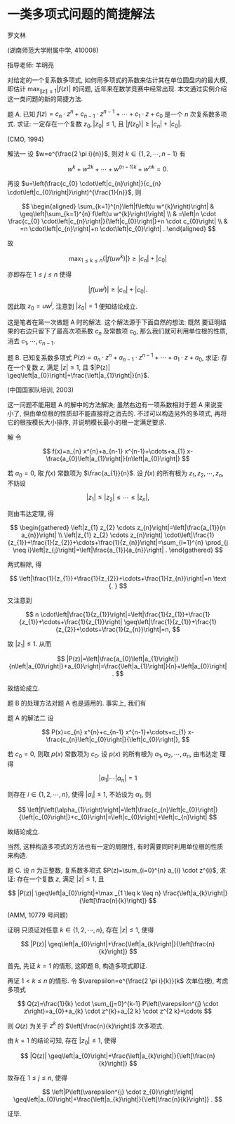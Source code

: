 # 一类多项式问题的简捷解法 

罗文林

(湖南师范大学附属中学, 410008)

指导老师: 羊明亮

对给定的一个复系数多项式, 如何用多项式的系数来估计其在单位圆盘内的最大模, 即估计 $\max _{\|z\| \leq 1}|f(z)|$ 的问题, 近年来在数学竞赛中经常出现. 本文通过实例介绍这一类问题的新的简捷方法.

题 A. 已知 $f(z)=c_{n} \cdot z^{n}+c_{n-1} \cdot z^{n-1}+\cdots+c_{1} \cdot z+c_{0}$ 是一个 $n$ 次复系数多项式. 求证: 一定存在一个复数 $z_{0},\left|z_{0}\right| \leq 1$, 且 $\left|f\left(z_{0}\right)\right| \geq\left|c_{n}\right|+\left|c_{0}\right|$.

(CMO, 1994)

解法一 设 $w=e^{\frac{2 \pi i}{n}}$, 则对 $k \in\{1,2, \cdots, n-1\}$ 有

$$
w^{k}+w^{2 k}+\cdots+w^{(n-1) k}+w^{n k}=0 .
$$

再设 $u=\left(\frac{c_{0} \cdot\left|c_{n}\right|}{c_{n} \cdot\left|c_{0}\right|}\right)^{\frac{1}{n}}$, 则

$$
\begin{aligned}
\sum_{k=1}^{n}\left|f\left(u w^{k}\right)\right| & \geq\left|\sum_{k=1}^{n} f\left(u w^{k}\right)\right| \\
& =\left|n \cdot \frac{c_{0} \cdot\left|c_{n}\right|}{\left|c_{0}\right|}+n \cdot c_{0}\right| \\
& =n \cdot\left|c_{n}\right|+n \cdot\left|c_{0}\right| .
\end{aligned}
$$

故

$$
\max _{1 \leq k \leq n}\left\{\left|f\left(u w^{k}\right)\right|\right\} \geq\left|c_{n}\right|+\left|c_{0}\right|
$$

亦即存在 $1 \leq j \leq n$ 使得

$$
\left|f\left(u w^{j}\right)\right| \geq\left|c_{n}\right|+\left|c_{0}\right| .
$$

因此取 $z_{0}=u w^{j}$, 注意到 $\left|z_{0}\right|=1$ 便知结论成立.

这是笔者在第一次做题 $\mathrm{A}$ 时的解法. 这个解法源于下面自然的想法: 既然
要证明结果的右边只留下了最高次项系数 $c_{n}$ 及常数项 $c_{0}$, 那么我们就可利用单位根的性质, 消去 $c_{1}, \cdots, c_{n-1}$.

题 B. 已知复系数多项式 $P(z)=a_{n} \cdot z^{n}+a_{n-1} \cdot z^{n-1}+\cdots+a_{1} \cdot z+a_{0}$, 求证: 存在一个复数 $z$, 满足 $|z| \leq 1$, 且 $|P(z)| \geq\left|a_{0}\right|+\frac{\left|a_{1}\right|}{n}$.

(中国国家队培训, 2003)

这一问题不能用题 A 的解中的方法解决; 虽然右边有一项系数相对于题 A 来说变小了, 但由单位根的性质却不能直接将之消去的. 不过可以构造另外的多项式, 再将它的根按模长大小排序, 并说明模长最小的根一定满足要求.

解 令

$$
f(x)=a_{n} x^{n}+a_{n-1} x^{n-1}+\cdots+a_{1} x-\frac{a_{0}\left|a_{1}\right|}{n\left|a_{0}\right|}
$$

若 $a_{0}=0$, 取 $f(x)$ 常数项为 $\frac{a_{1}}{n}$. 设 $f(x)$ 的所有根为 $z_{1}, z_{2}, \cdots, z_{n}$, 不妨设

$$
\left|z_{1}\right| \leq\left|z_{2}\right| \leq \cdots \leq\left|z_{n}\right|,
$$

则由韦达定理, 得

$$
\begin{gathered}
\left|z_{1} z_{2} \cdots z_{n}\right|=\left|\frac{a_{1}}{n a_{n}}\right| \\
\left|z_{1} z_{2} \cdots z_{n}\right| \cdot\left|\frac{1}{z_{1}}+\frac{1}{z_{2}}+\cdots+\frac{1}{z_{n}}\right|=\sum_{i=1}^{n} \prod_{j \neq i}\left|z_{j}\right|=\left|\frac{a_{1}}{a_{n}}\right| .
\end{gathered}
$$

两式相除, 得

$$
\left|\frac{1}{z_{1}}+\frac{1}{z_{2}}+\cdots+\frac{1}{z_{n}}\right|=n \text {. }
$$

又注意到

$$
n \cdot\left|\frac{1}{z_{1}}\right|=\left|\frac{1}{z_{1}}+\frac{1}{z_{1}}+\cdots+\frac{1}{z_{1}}\right| \geq\left|\frac{1}{z_{1}}+\frac{1}{z_{2}}+\cdots+\frac{1}{z_{n}}\right|=n,
$$

故 $\left|z_{1}\right| \leq 1$. 从而

$$
|P(z)|=\left|\frac{a_{0}\left|a_{1}\right|}{n\left|a_{0}\right|}+a_{0}\right|=\frac{\left|a_{1}\right|}{n}+\left|a_{0}\right| .
$$

故结论成立.

题 B 的处理方法对题 A 也是适用的. 事实上, 我们有

题 A 的解法二 设

$$
P(x)=c_{n} x^{n}+c_{n-1} x^{n-1}+\cdots+c_{1} x-\frac{c_{n}\left|c_{0}\right|}{\left|c_{0}\right|},
$$

若 $c_{0}=0$, 则取 $p(x)$ 常数项为 $c_{0}$. 设 $p(x)$ 的所有根为 $\alpha_{1}, \alpha_{2}, \cdots, \alpha_{n}$, 由韦达定
理得

$$
\left|\alpha_{1}\right| \cdots\left|\alpha_{n}\right|=1
$$

则存在 $i \in\{1,2, \cdots, n\}$, 使得 $\left|\alpha_{i}\right| \leq 1$, 不妨设为 $\alpha_{1}$, 则

$$
\left|f\left(\alpha_{1}\right)\right|=\left|\frac{c_{n}\left|c_{0}\right|}{\left|c_{0}\right|}+c_{0}\right|=\left|c_{0}\right|+\left|c_{n}\right|
$$

故结论成立.

当然, 这种构造多项式的方法也有一定的局限性, 有时需要同时利用单位根的性质来构造.

题 C. 设 $n$ 为正整数, 复系数多项式 $P(z)=\sum_{i=0}^{n} a_{i} \cdot z^{i}$, 求证: 存在一个复数 $z$, 满足 $|z| \leq 1$, 且

$$
|P(z)| \geq\left|a_{0}\right|+\max _{1 \leq k \leq n} \frac{\left|a_{k}\right|}{\left[\frac{n}{k}\right]}
$$

(AMM, 10779 号问题)

证明 只须证对任意 $k \in\{1,2, \cdots, n\}$, 存在 $|z| \leq 1$, 使得

$$
|P(z)| \geq\left|a_{0}\right|+\frac{\left|a_{k}\right|}{\left[\frac{n}{k}\right]}
$$

首先, 先证 $k=1$ 的情形, 这即题 $\mathrm{B}$, 构造多项式即证.

再证 $1<k \leq n$ 的情形. 令 $\varepsilon=e^{\frac{2 \pi i}{k}}(k$ 次单位根), 考虑多项式

$$
Q(z)=\frac{1}{k} \cdot \sum_{j=0}^{k-1} P\left(\varepsilon^{j} \cdot z\right)=a_{0}+a_{k} \cdot z^{k}+a_{2 k} \cdot z^{2 k}+\cdots
$$

则 $Q(z)$ 为关于 $z^{k}$ 的 $\left[\frac{n}{k}\right]$ 次多项式.

由 $k=1$ 的结论可知, 存在 $\left|z_{0}\right| \leq 1$, 使得

$$
|Q(z)| \geq\left|a_{0}\right|+\frac{\left|a_{k}\right|}{\left[\frac{n}{k}\right]}
$$

故存在 $1 \leq j \leq n$, 使得

$$
\left|P\left(\varepsilon^{j} \cdot z_{0}\right)\right| \geq\left|a_{0}\right|+\frac{\left|a_{k}\right|}{\left[\frac{n}{k}\right]} .
$$

证毕.

